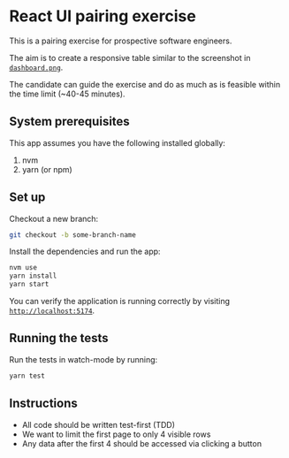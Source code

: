 # React UI pairing exercise

This is a pairing exercise for prospective software engineers.

The aim is to create a responsive table similar to the screenshot in [`dashboard.png`](dashboard.png).

The candidate can guide the exercise and do as much as is feasible within the time limit (~40-45 minutes).

## System prerequisites

This app assumes you have the following installed globally:

1. nvm
2. yarn (or npm)


## Set up

Checkout a new branch:

```bash
git checkout -b some-branch-name
```

Install the dependencies and run the app:

```bash
nvm use
yarn install
yarn start
```

You can verify the application is running correctly by visiting [`http://localhost:5174`](http://localhost:5174).

## Running the tests
Run the tests in watch-mode by running:

```bash
yarn test
```

## Instructions
* All code should be written test-first (TDD)
* We want to limit the first page to only 4 visible rows
* Any data after the first 4 should be accessed via clicking a button
